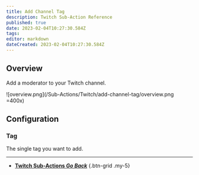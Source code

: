 ```yaml
---
title: Add Channel Tag
description: Twitch Sub-Action Reference
published: true
date: 2023-02-04T10:27:30.584Z
tags: 
editor: markdown
dateCreated: 2023-02-04T10:27:30.584Z
---
```


## Overview
Add a moderator to your Twitch channel.

![overview.png](/Sub-Actions/Twitch/add-channel-tag/overview.png =400x)

## Configuration
### Tag
The single tag you want to add.

---

- [<i class="mdi mdi-chevron-left"></i>**Twitch Sub-Actions *Go Back***](/Sub-Actions/Twitch)
{.btn-grid .my-5}